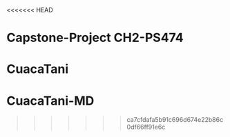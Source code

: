 <<<<<<< HEAD
# Capstone-Project CH2-PS474

CuacaTani
=======
# CuacaTani-MD
>>>>>>> ca7cfdafa5b91c696d674e22b86c0df66ff91e6c

